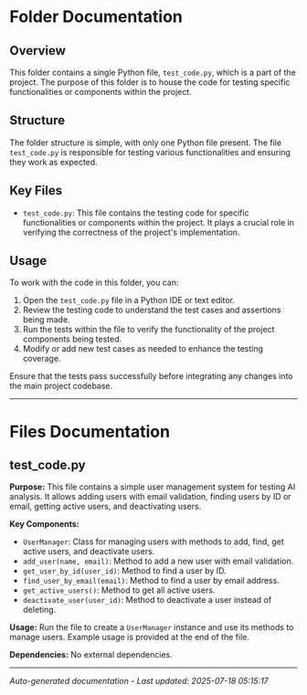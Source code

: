 # Folder Documentation

## Overview
This folder contains a single Python file, `test_code.py`, which is a part of the project. The purpose of this folder is to house the code for testing specific functionalities or components within the project.

## Structure
The folder structure is simple, with only one Python file present. The file `test_code.py` is responsible for testing various functionalities and ensuring they work as expected.

## Key Files
- `test_code.py`: This file contains the testing code for specific functionalities or components within the project. It plays a crucial role in verifying the correctness of the project's implementation.

## Usage
To work with the code in this folder, you can:
1. Open the `test_code.py` file in a Python IDE or text editor.
2. Review the testing code to understand the test cases and assertions being made.
3. Run the tests within the file to verify the functionality of the project components being tested.
4. Modify or add new test cases as needed to enhance the testing coverage.

Ensure that the tests pass successfully before integrating any changes into the main project codebase.

---

# Files Documentation

## test_code.py

**Purpose:** This file contains a simple user management system for testing AI analysis. It allows adding users with email validation, finding users by ID or email, getting active users, and deactivating users.

**Key Components:**
- `UserManager`: Class for managing users with methods to add, find, get active users, and deactivate users.
- `add_user(name, email)`: Method to add a new user with email validation.
- `get_user_by_id(user_id)`: Method to find a user by ID.
- `find_user_by_email(email)`: Method to find a user by email address.
- `get_active_users()`: Method to get all active users.
- `deactivate_user(user_id)`: Method to deactivate a user instead of deleting.

**Usage:** Run the file to create a `UserManager` instance and use its methods to manage users. Example usage is provided at the end of the file.

**Dependencies:** No external dependencies.

---
*Auto-generated documentation - Last updated: 2025-07-18 05:15:17*
